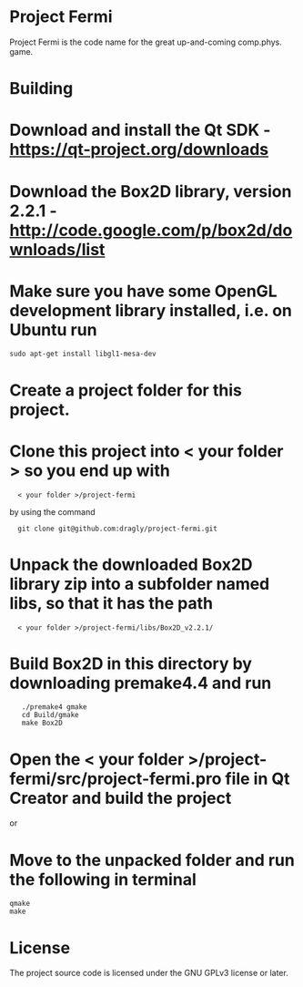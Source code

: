 Project Fermi
============

Project Fermi is the code name for the great up-and-coming comp.phys. game.

Building
============

# Download and install the Qt SDK - https://qt-project.org/downloads
# Download the Box2D library, version 2.2.1 - http://code.google.com/p/box2d/downloads/list
# Make sure you have some OpenGL development library installed, i.e. on Ubuntu run

    sudo apt-get install libgl1-mesa-dev

# Create a project folder for this project.
# Clone this project into < your folder > so you end up with

      < your folder >/project-fermi

   by using the command

      git clone git@github.com:dragly/project-fermi.git

# Unpack the downloaded Box2D library zip into a subfolder named libs, so that it has the path

      < your folder >/project-fermi/libs/Box2D_v2.2.1/

# Build Box2D in this directory by downloading premake4.4 and run

       ./premake4 gmake
       cd Build/gmake
       make Box2D

# Open the < your folder >/project-fermi/src/project-fermi.pro file in Qt Creator and build the project

   or

# Move to the unpacked folder and run the following in terminal

    qmake
    make

License
============

The project source code is licensed under the GNU GPLv3 license or later.
